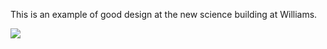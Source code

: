 This is an example of good design at the new science building at Williams.

<img src="{{ site.baseurl }}/img/good.jpg" data-rotate="90"/>
